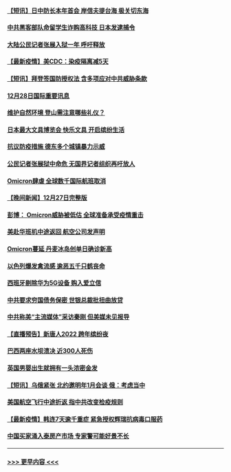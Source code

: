 #### [【短讯】日中防长本年首会 岸信夫提台海 极关切东海](../pages/prog202/a103305156.md?t=12290500) 
#### [中共黑客部队命留学生诈购高科技 日本发逮捕令](../pages/prog202/a103305146.md?t=12290500) 
#### [大陆公民记者张展入狱一年 呼吁释放](../pages/prog202/a103305179.md?t=12290500) 
#### [【最新疫情】美CDC：染疫隔离减5天](../pages/prog202/a103305167.md?t=12290500) 
#### [【短讯】拜登签国防授权法 含多项应对中共威胁条款](../pages/prog202/a103305158.md?t=12290500) 
#### [12月28日国际重要讯息](../pages/prog202/a103304955.md?t=12290500) 
#### [维护自然环境 登山需注意哪些礼仪？](../pages/prog202/a103304941.md?t=12290500) 
#### [日本最大文具博览会 快乐文具 开启缤纷生活](../pages/prog202/a103304933.md?t=12290500) 
#### [抗议防疫措施 德东多个城镇暴力示威](../pages/prog202/a103304838.md?t=12290500) 
#### [公民记者张展狱中命危 无国界记者组织再吁放人](../pages/prog202/a103304827.md?t=12290500) 
#### [Omicron肆虐 全球数千国际航班取消](../pages/prog202/a103304736.md?t=12290500) 
#### [【晚间新闻】12月27日完整版](../pages/prog202/a103304702.md?t=12290500) 
#### [彭博： Omicron威胁被低估 全球准备承受疫情重击](../pages/prog202/a103304565.md?t=12290500) 
#### [美赴华班机中途返回 航空公司发声明](../pages/prog202/a103304690.md?t=12290500) 
#### [Omicron蔓延 丹麦冰岛创单日确诊新高](../pages/prog202/a103304695.md?t=12290500) 
#### [以色列爆发禽流感 逾恶五千只鹤丧命](../pages/prog202/a103304653.md?t=12290500) 
#### [西班牙剔除华为5G设备 购入爱立信](../pages/prog202/a103304530.md?t=12290500) 
#### [中共要求穷国债务保密 世银总裁批扭曲放贷](../pages/prog202/a103304500.md?t=12290500) 
#### [中共称美“主流媒体”采访秦刚 但美媒未见报导](../pages/prog202/a103304523.md?t=12290500) 
#### [【直播预告】新唐人2022 跨年缤纷夜](../pages/prog202/a103303736.md?t=12290500) 
#### [巴西两座水坝溃决 近300人死伤](../pages/prog202/a103304232.md?t=12290500) 
#### [英国男婴出生就拥有一头浓密金发](../pages/prog202/a103304280.md?t=12290500) 
#### [【短讯】乌俄紧张 北约邀明年1月会谈 俄：考虑当中](../pages/prog202/a103304251.md?t=12290500) 
#### [美国航空飞行中途折返 指中共改变检疫规则](../pages/prog202/a103304264.md?t=12290500) 
#### [【最新疫情】韩连7天逾千重症 紧急授权辉瑞抗病毒口服药](../pages/prog202/a103304253.md?t=12290500) 
#### [中国买家涌入泰房产市场 专家警可能好景不长](../pages/prog202/a103304102.md?t=12290500) 

----
#### [ >>> 更早内容 <<< ](../indexes/prog202-earlier.md)
